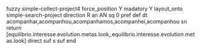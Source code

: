 fuzzy simple-collect-project4
   force_position Y
   madatory Y
   layout_onto simple-search-project
   direction R
   an AN
   sq 0
   pref 
   def 
    dt acompanhar,acompanhou,acompanhamos,acompanhei,acompanhou
    sn 
    return [equilibrio.interesse.evolution.metas.look,,equilibrio.interesse.evolution.metas.look]
    direct 
   suf s
   suf 
end
